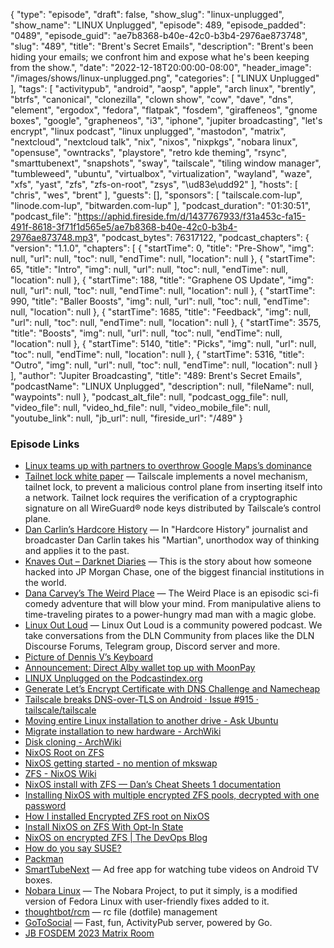 {
  "type": "episode",
  "draft": false,
  "show_slug": "linux-unplugged",
  "show_name": "LINUX Unplugged",
  "episode": 489,
  "episode_padded": "0489",
  "episode_guid": "ae7b8368-b40e-42c0-b3b4-2976ae873748",
  "slug": "489",
  "title": "Brent's Secret Emails",
  "description": "Brent's been hiding your emails; we confront him and expose what he's been keeping from the show.",
  "date": "2022-12-18T20:00:00-08:00",
  "header_image": "/images/shows/linux-unplugged.png",
  "categories": [
    "LINUX Unplugged"
  ],
  "tags": [
    "activitypub",
    "android",
    "aosp",
    "apple",
    "arch linux",
    "brently",
    "btrfs",
    "canonical",
    "clonezilla",
    "clown show",
    "cow",
    "dave",
    "dns",
    "element",
    "ergodox",
    "fedora",
    "flatpak",
    "fosdem",
    "giraffeneos",
    "gnome boxes",
    "google",
    "grapheneos",
    "i3",
    "iphone",
    "jupiter broadcasting",
    "let's encrypt",
    "linux podcast",
    "linux unplugged",
    "mastodon",
    "matrix",
    "nextcloud",
    "nextcloud talk",
    "nix",
    "nixos",
    "nixpkgs",
    "nobara linux",
    "opensuse",
    "owntracks",
    "playstore",
    "retro kde theming",
    "rsync",
    "smarttubenext",
    "snapshots",
    "sway",
    "tailscale",
    "tiling window manager",
    "tumbleweed",
    "ubuntu",
    "virtualbox",
    "virtualization",
    "wayland",
    "waze",
    "xfs",
    "yast",
    "zfs",
    "zfs-on-root",
    "zsys",
    "\ud83e\udd92"
  ],
  "hosts": [
    "chris",
    "wes",
    "brent"
  ],
  "guests": [],
  "sponsors": [
    "tailscale.com-lup",
    "linode.com-lup",
    "bitwarden.com-lup"
  ],
  "podcast_duration": "01:30:51",
  "podcast_file": "https://aphid.fireside.fm/d/1437767933/f31a453c-fa15-491f-8618-3f71f1d565e5/ae7b8368-b40e-42c0-b3b4-2976ae873748.mp3",
  "podcast_bytes": 76317122,
  "podcast_chapters": {
    "version": "1.1.0",
    "chapters": [
      {
        "startTime": 0,
        "title": "Pre-Show",
        "img": null,
        "url": null,
        "toc": null,
        "endTime": null,
        "location": null
      },
      {
        "startTime": 65,
        "title": "Intro",
        "img": null,
        "url": null,
        "toc": null,
        "endTime": null,
        "location": null
      },
      {
        "startTime": 188,
        "title": "Graphene OS Update",
        "img": null,
        "url": null,
        "toc": null,
        "endTime": null,
        "location": null
      },
      {
        "startTime": 990,
        "title": "Baller Boosts",
        "img": null,
        "url": null,
        "toc": null,
        "endTime": null,
        "location": null
      },
      {
        "startTime": 1685,
        "title": "Feedback",
        "img": null,
        "url": null,
        "toc": null,
        "endTime": null,
        "location": null
      },
      {
        "startTime": 3575,
        "title": "Boosts",
        "img": null,
        "url": null,
        "toc": null,
        "endTime": null,
        "location": null
      },
      {
        "startTime": 5140,
        "title": "Picks",
        "img": null,
        "url": null,
        "toc": null,
        "endTime": null,
        "location": null
      },
      {
        "startTime": 5316,
        "title": "Outro",
        "img": null,
        "url": null,
        "toc": null,
        "endTime": null,
        "location": null
      }
    ],
    "author": "Jupiter Broadcasting",
    "title": "489: Brent's Secret Emails",
    "podcastName": "LINUX Unplugged",
    "description": null,
    "fileName": null,
    "waypoints": null
  },
  "podcast_alt_file": null,
  "podcast_ogg_file": null,
  "video_file": null,
  "video_hd_file": null,
  "video_mobile_file": null,
  "youtube_link": null,
  "jb_url": null,
  "fireside_url": "/489"
}


### Episode Links

  * [Linux teams up with partners to overthrow Google Maps’s dominance](https://www.androidpolice.com/linux-partners-overthrow-google-maps-dominance/ "Linux teams up with partners to overthrow Google Maps’s dominance")
  * [Tailnet lock white paper](https://tailscale.com/kb/1230/tailnet-lock-whitepaper/ "Tailnet lock white paper") — Tailscale implements a novel mechanism, tailnet lock, to prevent a malicious control plane from inserting itself into a network. Tailnet lock requires the verification of a cryptographic signature on all WireGuard® node keys distributed by Tailscale’s control plane.
  * [Dan Carlin’s Hardcore History](https://podverse.fm/podcast/JbhIM2rFLFw "Dan Carlin’s Hardcore History") — In "Hardcore History" journalist and broadcaster Dan Carlin takes his "Martian", unorthodox way of thinking and applies it to the past.
  * [Knaves Out – Darknet Diaries](https://darknetdiaries.com/episode/76/ "Knaves Out – Darknet Diaries") — This is the story about how someone hacked into JP Morgan Chase, one of the biggest financial institutions in the world.
  * [Dana Carvey’s The Weird Place](https://podverse.fm/podcast/Ita4neikB2 "Dana Carvey’s The Weird Place") — The Weird Place is an episodic sci-fi comedy adventure that will blow your mind. From manipulative aliens to time-traveling pirates to a power-hungry mad man with a magic globe.
  * [Linux Out Loud](https://dlnxtend.com/ "Linux Out Loud") — Linux Out Loud is a community powered podcast. We take conversations from the DLN Community from places like the DLN Discourse Forums, Telegram group, Discord server and more.
  * [Picture of Dennis V’s Keyboard](https://keyboard12345.eu-central-1.linodeobjects.com/20221215_225037.jpg "Picture of Dennis V’s Keyboard")
  * [Announcement: Direct Alby wallet top up with MoonPay](https://blog.getalby.com/announcement-bitcoin-onramp-with-moonpay/ "Announcement: Direct Alby wallet top up with MoonPay")
  * [LINUX Unplugged on the Podcastindex.org](https://podcastindex.org/podcast/575694 "LINUX Unplugged on the Podcastindex.org")
  * [Generate Let’s Encrypt Certificate with DNS Challenge and Namecheap](https://ongkhaiwei.medium.com/generate-lets-encrypt-certificate-with-dns-challenge-and-namecheap-e5999a040708 "Generate Let’s Encrypt Certificate with DNS Challenge and Namecheap")
  * [Tailscale breaks DNS-over-TLS on Android · Issue #915 · tailscale/tailscale](https://github.com/tailscale/tailscale/issues/915 "Tailscale breaks DNS-over-TLS on Android · Issue #915 · tailscale/tailscale")
  * [Moving entire Linux installation to another drive - Ask Ubuntu](https://askubuntu.com/questions/741723/moving-entire-linux-installation-to-another-drive "Moving entire Linux installation to another drive - Ask Ubuntu")
  * [Migrate installation to new hardware - ArchWiki](https://wiki.archlinux.org/title/migrate_installation_to_new_hardware "Migrate installation to new hardware - ArchWiki")
  * [Disk cloning - ArchWiki](https://wiki.archlinux.org/title/disk_cloning "Disk cloning - ArchWiki")
  * [NixOS Root on ZFS](https://openzfs.github.io/openzfs-docs/Getting%20Started/NixOS/index.html#root-on-zfs "NixOS Root on ZFS")
  * [NixOS getting started - no mention of mkswap](https://github.com/openzfs/openzfs-docs/issues/343#issuecomment-1236668393 "NixOS getting started - no mention of mkswap")
  * [ZFS - NixOS Wiki](https://wiki.nixos.org/wiki/ZFS "ZFS - NixOS Wiki")
  * [NixOS install with ZFS — Dan’s Cheat Sheets 1 documentation](https://cheat.readthedocs.io/en/latest/nixos/zfs_install.html "NixOS install with ZFS — Dan’s Cheat Sheets 1 documentation")
  * [Installing NixOS with multiple encrypted ZFS pools, decrypted with one password](https://astrid.tech/2021/12/17/0/two-disk-encrypted-zfs/ "Installing NixOS with multiple encrypted ZFS pools, decrypted with one password")
  * [How I installed Encrypted ZFS root on NixOS](https://gist.github.com/eqyiel/52d3398ac44d9d3a2b06bf1b2ebbfe3b "How I installed Encrypted ZFS root on NixOS")
  * [Install NixOS on ZFS With Opt-In State](https://gist.github.com/evanrelf/562102d6e8bc5b0f386fe8e91c40e863 "Install NixOS on ZFS With Opt-In State")
  * [NixOS on encrypted ZFS | The DevOps Blog](https://blog.lazkani.io/posts/nixos-on-encrypted-zfs/ "NixOS on encrypted ZFS | The DevOps Blog")
  * [How do you say SUSE?](https://www.youtube.com/watch?v=nLdexZlVkAY "How do you say SUSE?")
  * [Packman](https://ftp.gwdg.de/pub/linux/misc/packman/suse/openSUSE_Tumbleweed/ "Packman")
  * [SmartTubeNext](https://github.com/yuliskov/SmartTubeNext "SmartTubeNext") — Ad free app for watching tube videos on Android TV boxes.
  * [Nobara Linux](https://nobaraproject.org/ "Nobara Linux") — The Nobara Project, to put it simply, is a modified version of Fedora Linux with user-friendly fixes added to it.
  * [thoughtbot/rcm](https://github.com/thoughtbot/rcm "thoughtbot/rcm") — rc file (dotfile) management
  * [GoToSocial](https://gotosocial.org/ "GoToSocial") — Fast, fun, ActivityPub server, powered by Go.
  * [JB FOSDEM 2023 Matrix Room](http://tiny.cc/jb-fosdem-2023 "JB FOSDEM 2023 Matrix Room")


